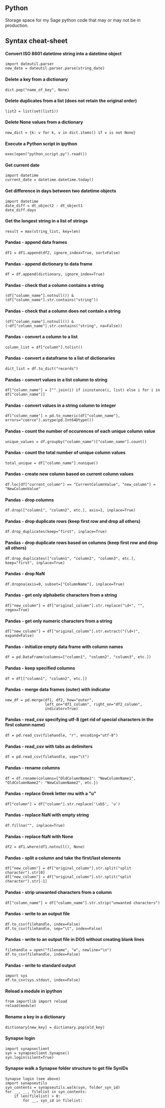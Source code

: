 ## Python

Storage space for my Sage python code that may or may not be in production.

## Syntax cheat-sheet

#### Convert ISO 8601 datetime string into a datetime object
    import dateutil.parser
    new_date = dateutil.parser.parse(string_date)

#### Delete a key from a dictionary
    dict.pop("name_of_key", None)

#### Delete duplicates from a list (does not retain the original order)
    list2 = list(set(list1))

#### Delete None values from a dictionary
    new_dict = {k: v for k, v in dict.items() if v is not None}

#### Execute a Python script in ipython
    exec(open("python_script.py").read())

#### Get current date
    import datetime
    current_date = datetime.datetime.today()
    
#### Get difference in days between two datetime objects
    import datetime
    date_diff = dt_object2 - dt_object1
    date_diff.days

#### Get the longest string in a list of strings
    result = max(string_list, key=len)

#### Pandas - append data frames
    df1 = df1.append(df2, ignore_index=True, sort=False)

#### Pandas - append dictionary to data frame
    df = df.append(dictionary, ignore_index=True)

#### Pandas - check that a column contains a string
    (df["column_name"].notnull()) &
    (df["column_name"].str.contains("string"))

#### Pandas - check that a column does not contain a string
    (df["column_name"].notnull()) &
    (~df["column_name"].str.contains("string", na=False))

#### Pandas - convert a column to a list
    column_list = df["column"].tolist()

#### Pandas - convert a dataframe to a list of dictionaries
    dict_list = df.to_dict("records")

#### Pandas - convert values in a list column to string
    df["column_name"] = ["".join(i) if isinstance(i, list) else i for i in df["column_name"]]

#### Pandas - convert values in a string column to integer
    df["column_name"] = pd.to_numeric(df["column_name"], errors="coerce").astype(pd.Int64Dtype())

#### Pandas - count the number of occurences of each unique column value
    unique_values = df.groupby("column_name")["column_name"].count()

#### Pandas - count the total number of unique column values
    total_unique = df["column_name"].nunique()

#### Pandas - create new column based on current column values
    df.loc[df["current_column"] == "CurrentColumnValue", "new_column"] = "NewColumnValue"

#### Pandas - drop columns
    df.drop(["column1", "column2", etc.], axis=1, inplace=True)

#### Pandas - drop duplicate rows (keep first row and drop all others)
    df.drop_duplicates(keep="first", inplace=True)

#### Pandas - drop duplicate rows based on columns (keep first row and drop all others)
    df.drop_duplicates(["column1", "column2", "column3", etc.], keep="first", inplace=True)

#### Pandas - drop NaN
    df.dropna(axis=0, subset=["ColumnName"], inplace=True)

#### Pandas - get only alphabetic characters from a string
    df["new_column"] = df["original_column"].str.replace("\d+", "", regex=True)

#### Pandas - get only numeric characters from a string
    df["new_column"] = df["original_column"].str.extract("(\d+)", expand=False)

#### Pandas - initialize empty data frame with column names
    df = pd.DataFrame(columns=["column1", "column2", "column3", etc.])

#### Pandas - keep specified columns
    df = df[["column1", "column2", etc.]]

#### Pandas - merge data frames (outer) with indicator
    new_df = pd.merge(df1, df2, how="outer",
                      left_on="df1_column", right_on="df2_column",
                      indicator=True)

#### Pandas - read_csv specifying utf-8 (get rid of special characters in the first column name)
    df = pd.read_csv(filehandle, "r", encoding="utf-8")

#### Pandas - read_csv with tabs as delimiters
    df = pd.read_csv(filehandle, sep="\t")

#### Pandas - rename columns
    df = df.rename(columns={"OldColumnName1": "NewColumnName1", "OldColumnName2": "NewColumnName2", etc.})

#### Pandas - replace Greek letter mu with a "u"
    df["column"] = df["column"].str.replace('\xb5', 'u')

#### Pandas - replace NaN with empty string
    df.fillna("", inplace=True)

#### Pandas - replace NaN with None
    df2 = df1.where(df1.notnull(), None)

#### Pandas - split a column and take the first/last elements
    df["new_column"] = df["original_column"].str.split("split character").str[0]
    df["new_column"] = df["original_column"].str.split("split character").str[-1]

#### Pandas - strip unwanted characters from a column
    df["column_name"] = df["column_name"].str.strip("unwanted characters")

#### Pandas - write to an output file
    df.to_csv(filehandle, index=False)
    df.to_csv(filehandle, sep="\t", index=False)

#### Pandas - write to an output file in DOS without creating blank lines
    filehandle = open("filename", "w", newline="\n")
    df.to_csv(filehandle, index=False)

#### Pandas - write to standard output
    import sys
    df.to_csv(sys.stdout, index=False)

#### Reload a module in ipython
    from importlib import reload
    reload(module)

#### Rename a key in a dictionary
    dictionary[new_key] = dictionary.pop(old_key)

#### Synapse login
    import synapseclient
    syn = synapseclient.Synapse()
    syn.login(silent=True)

#### Synapse walk a Synapse folder structure to get file SynIDs
    Synapse login (see above)
    import synapseutils
    syn_contents = synapseutils.walk(syn, folder_syn_id)
    for __, __, filelist in syn_contents:
        if len(filelist) > 0:
            for __, syn_id in filelist:
